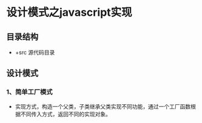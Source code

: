 # 设计模式之javascript实现

## 目录结构
 * +src 源代码目录

## 设计模式

### 1、简单工厂模式
* 实现方式，构造一个父类，子类继承父类实现不同功能，通过一个工厂函数根据不同传入方式，返回不同的实现对象。

